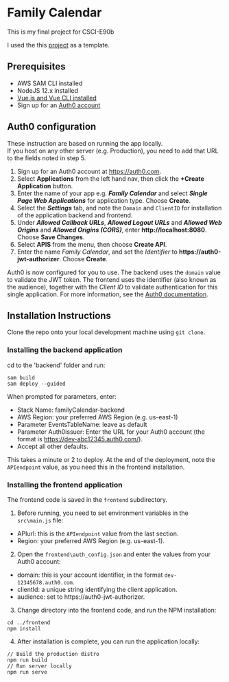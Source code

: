 # Family Calendar

This is my final project for CSCI-E90b 

I used the this [project](https://github.com/aws-samples/ask-around-me/) as a template. 

## Prerequisites

* AWS SAM CLI installed
* NodeJS 12.x installed
* [Vue.js and Vue CLI installed](https://vuejs.org/v2/guide/installation.html)
* Sign up for an [Auth0 account](https://auth0.com/)

## Auth0 configuration
These instruction are based on running the app locally.</br>
If you host on any other server (e.g. Production), you need to add that URL to the fields noted in step 5.

1. Sign up for an Auth0 account at https://auth0.com. 
2. Select **Applications** from the left hand nav, then click the **+Create Application** button.
3. Enter the name of your app e.g. ***Family Calendar*** and select ***Single Page Web Applications*** for application type. Choose **Create**.
4. Select the ***Settings*** tab, and note the `Domain` and `ClientID` for installation of the application backend and frontend.
5. Under ***Allowed Callback URLs***, ***Allowed Logout URLs*** and ***Allowed Web Origins*** and ***Allowed Origins (CORS)***, enter **http://localhost:8080**. Choose **Save Changes**.
6. Select **APIS** from the menu, then choose **Create API**.
7. Enter the name *Family Calendar*, and set the *Identifier* to **https://auth0-jwt-authorizer**. Choose **Create**.

Auth0 is now configured for you to use. The backend uses the `domain` value to validate the JWT token. The frontend uses the identifier (also known as the audience), together with the *Client ID* to validate authentication for this single application. For more information, see the [Auth0 documentation](https://auth0.com/docs/api/authentication).

## Installation Instructions

Clone the repo onto your local development machine using `git clone`.

### Installing the backend application

cd to the 'backend' folder and run:
```
sam build
sam deploy --guided
```

When prompted for parameters, enter:
- Stack Name: familyCalendar-backend
- AWS Region: your preferred AWS Region (e.g. us-east-1)
- Parameter EventsTableName: leave as default
- Parameter Auth0issuer: Enter the URL for your Auth0 account (the format is https://dev-abc12345.auth0.com/).
- Accept all other defaults.

This takes a minute or 2 to deploy. At the end of the deployment, note the `APIendpoint` value, as you need this in the frontend installation.

### Installing the frontend application

The frontend code is saved in the `frontend` subdirectory. 

1. Before running, you need to set environment variables in the `src\main.js` file:

- APIurl: this is the `APIendpoint` value from the last section.
- Region: your preferred AWS Region (e.g. us-east-1).

2. Open the `frontend\auth_config.json` and enter the values from your Auth0 account:
- domain: this is your account identifier, in the format `dev-12345678.auth0.com`.
- clientId: a unique string identifying the client application.
- audience: set to https://auth0-jwt-authorizer.

3. Change directory into the frontend code, and run the NPM installation:

```
cd ../frontend
npm install
```
4. After installation is complete, you can run the application locally:

```
// Build the production distro
npm run build
// Run server locally
npm run serve
```
